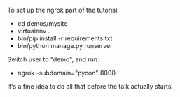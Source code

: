 To set up the ngrok part of the tutorial:

* cd demos/mysite
* virtualenv .
* bin/pip install -r requirements.txt
* bin/python manage.py runserver

Switch user to "demo", and run:

* ngrok -subdomain="pycon" 8000

It's a fine idea to do all that before the talk actually
starts.
